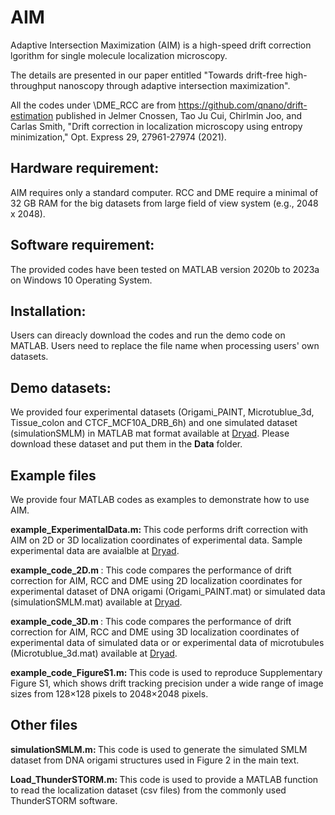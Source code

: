 # AIM
Adaptive Intersection Maximization (AIM) is a high-speed drift correction lgorithm for single molecule localization microscopy. 

The details are presented in our paper entitled "Towards drift-free high-throughput nanoscopy through adaptive intersection maximization".

All the codes under \DME_RCC are from https://github.com/qnano/drift-estimation published in Jelmer Cnossen, Tao Ju Cui, Chirlmin Joo, and Carlas Smith, "Drift correction in localization microscopy using entropy minimization," Opt. Express 29, 27961-27974 (2021).

## Hardware requirement: 
AIM requires only a standard computer. 
RCC and DME require a minimal of 32 GB RAM for the big datasets from large field of view system (e.g., 2048 x 2048).

## Software requirement:
The provided codes have been tested on MATLAB version 2020b to 2023a on Windows 10 Operating System.

## Installation:
Users can direacly download the codes and run the demo code on MATLAB. 
Users need to replace the file name when processing users' own datasets.

## Demo datasets:
We provided four experimental datasets (Origami_PAINT, Microtublue_3d, Tissue_colon and CTCF_MCF10A_DRB_6h) and one simulated dataset (simulationSMLM) in MATLAB mat format available at <a href = "https://doi.org/10.5061/dryad.2v6wwpzw3" title = "[Dryad](https://doi.org/10.5061/dryad.2v6wwpzw3)"> Dryad</a>. Please download these dataset and put them in the <b>Data</b> folder.

## Example files
We provide four MATLAB codes as examples to demonstrate how to use AIM. 
<p>
<b>example_ExperimentalData.m: </b>This code performs drift correction with AIM on 2D or 3D localization coordinates of experimental data. Sample experimental data are avaialble at <a href = "https://doi.org/10.5061/dryad.2v6wwpzw3" title = "[Dryad](https://doi.org/10.5061/dryad.2v6wwpzw3)"> Dryad</a>.
</p>
<p>
<b> example_code_2D.m </b>: This code compares the performance of drift correction for AIM, RCC and DME using 2D localization coordinates for experimental dataset of DNA origami (Origami_PAINT.mat) or simulated data (simulationSMLM.mat) available at <a href = "https://doi.org/10.5061/dryad.2v6wwpzw3" title = "[Dryad](https://doi.org/10.5061/dryad.2v6wwpzw3)"> Dryad</a>.
</p>
<p>
<b> example_code_3D.m </b>: This code compares the performance of drift correction for AIM, RCC and DME using 3D localization coordinates of experimental data of simulated data or or experimental data of microtubules (Microtublue_3d.mat) available at <a href = "https://doi.org/10.5061/dryad.2v6wwpzw3" title = "[Dryad](https://doi.org/10.5061/dryad.2v6wwpzw3)"> Dryad</a>.
  </p>
<p>
<b> example_code_FigureS1.m: </b> This code is used to reproduce Supplementary Figure S1, which shows drift tracking precision under a wide range of image sizes from 128×128 pixels to 2048×2048 pixels.
</p>

## Other files
<p>
<b> simulationSMLM.m: </b> This code is used to generate the simulated SMLM dataset from DNA origami structures used in Figure 2 in the main text.
</p>
<p>
<b> Load_ThunderSTORM.m: </b> This code is used to provide a MATLAB function to read the localization dataset (csv files) from the commonly used ThunderSTORM software.
</p>

